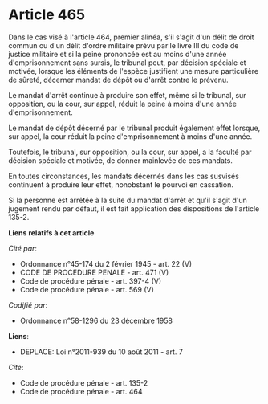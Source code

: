 # Article 465

Dans le cas visé à l'article 464, premier alinéa, s'il s'agit d'un délit de droit commun ou d'un délit d'ordre militaire
prévu par le livre III du code de justice militaire et si la peine prononcée est au moins d'une année d'emprisonnement sans
sursis, le tribunal peut, par décision spéciale et motivée, lorsque les éléments de l'espèce justifient une mesure
particulière de sûreté, décerner mandat de dépôt ou d'arrêt contre le prévenu.

Le mandat d'arrêt continue à produire son effet, même si le tribunal, sur opposition, ou la cour, sur appel, réduit la peine
à moins d'une année d'emprisonnement.

Le mandat de dépôt décerné par le tribunal produit également effet lorsque, sur appel, la cour réduit la peine
d'emprisonnement à moins d'une année.

Toutefois, le tribunal, sur opposition, ou la cour, sur appel, a la faculté par décision spéciale et motivée, de donner
mainlevée de ces mandats.

En toutes circonstances, les mandats décernés dans les cas susvisés continuent à produire leur effet, nonobstant le pourvoi
en cassation.

Si la personne est arrêtée à la suite du mandat d'arrêt et qu'il s'agit d'un jugement rendu par défaut, il est fait
application des dispositions de l'article 135-2.

**Liens relatifs à cet article**

_Cité par_:

  - Ordonnance n°45-174 du 2 février 1945 - art. 22 (V)
  - CODE DE PROCEDURE PENALE - art. 471 (V)
  - Code de procédure pénale - art. 397-4 (V)
  - Code de procédure pénale - art. 569 (V)

_Codifié par_:

  - Ordonnance n°58-1296 du 23 décembre 1958

**Liens**:

  - DEPLACE: Loi n°2011-939 du 10 août 2011 - art. 7

_Cite_:

  - Code de procédure pénale - art. 135-2
  - Code de procédure pénale - art. 464
